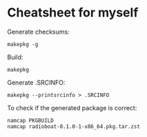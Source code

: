 # Cheatsheet for myself

Generate checksums:
```
makepkg -g
```

Build: 
```
makepkg
```

Generate .SRCINFO:
```
makepkg --printsrcinfo > .SRCINFO
```

To check if the generated package is correct: 
```
namcap PKGBUILD
namcap radioboat-0.1.0-1-x86_64.pkg.tar.zst
```